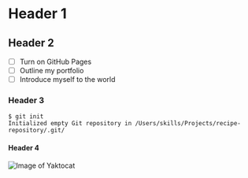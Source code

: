 # Header 1
## Header 2
- [ ] Turn on GitHub Pages
- [ ] Outline my portfolio
- [ ] Introduce myself to the world
### Header 3
```
$ git init
Initialized empty Git repository in /Users/skills/Projects/recipe-repository/.git/
```
#### Header 4
![Image of Yaktocat](https://octodex.github.com/images/yaktocat.png)
